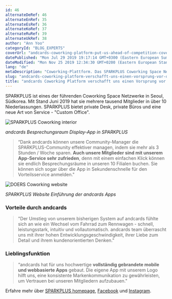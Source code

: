 ```yaml
---
id: 46
alternateDeRef: 46
alternateEnRef: 35
alternateEsRef: 36
alternateKoRef: 37
alternateRuRef: 39
alternateUkRef: 38
author: "Ann Yoo"
categoryId: "BLOG_EXPERTS"
coverUrl: "andcards-coworking-platform-put-us-ahead-of-competition-cover.png"
datePublished: "Mon Jul 29 2019 19:17:14 GMT+0300 (Eastern European Summer Time)"
dateModified: "Mon Nov 25 2019 12:34:30 GMT+0200 (Eastern European Standard Time)"
lang: "de"
metaDescription: "Coworking-Plattform. Das SPARKPLUS Coworking Space Netzwerk in Seoul verrät die Geschichte, wie sie dank andcards Coworking Platform der Konkurrenz voraus sind."
slug: "andcards-coworking-platform-verschafft-uns-einen-vorsprung-vor-dem-wettbewerb"
title: "andcards Coworking Platform verschafft uns einen Vorsprung vor dem Wettbewerb"
---
```


SPARKPLUS ist eines der führenden Coworking Space Netzwerke in Seoul, Südkorea. Mit Stand Juni 2019 hat sie mehrere tausend Mitglieder in über 10 Niederlassungen. SPARKPLUS bietet private Desk, private Büros und eine neue Art von Service - "Custom Office".

![SPARKPLUS Coworking interior](https://s3.ap-northeast-2.amazonaws.com/blogs.andcards.com/andcards-coworking-platform-put-us-ahead-of-competition-1.png|height=1080,width=1920)

_andcards Besprechungsraum Display-App in SPARKPLUS_

> “Dank andcards können unsere Community-Manager die SPARKPLUS-Community effektiver managen, indem sie mehr als 3 Stunden / Woche sparen. **Auch unsere Mitglieder sind mit unserem App-Service sehr zufrieden**, denn mit einem einfachen Klick können sie endlich Besprechungsräume in unseren 10 Filialen buchen. Sie können sich sogar über die App in Sekundenschnelle für den Vorteilsservice anmelden."

![DOERS Coworking website](https://s3.ap-northeast-2.amazonaws.com/blogs.andcards.com/andcards-coworking-platform-put-us-ahead-of-competition-2.png|height=1200,width=1920)

_SPARKPLUS Website Einführung der andcards Apps_

### Vorteile durch andcards

> "Der Umstieg von unserem bisherigen System auf andcards fühlte sich an wie ein Wechsel vom Fahrrad zum Rennwagen - schnell, leistungsstark, intuitiv und vollautomatisch. andcards team überrascht uns mit ihrer hohen Entwicklungsgeschwindigkeit, ihrer Liebe zum Detail und ihrem kundenorientierten Denken."

### Lieblingsfunktion

> “andcards hat für uns hochwertige **vollständig gebrandete mobile und webbasierte Apps** gebaut. Die eigene App mit unserem Logo hilft uns, eine konsistente Markenkommunikation zu gewährleisten, um Vertrauen bei unseren Mitgliedern aufzubauen."

Erfahre mehr über [SPARKPLUS homepage](https://sparkplus.co), [Facebook](https://www.facebook.com/sparkplusoffice) und [Instagram](https://www.instagram.com/sparkplus_official/).
